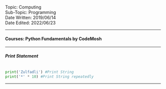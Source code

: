 Topic: Computing<br>
Sub-Topic: Programming<br>
Date Written: 2019/06/14<br>
Date Edited: 2022/06/23<br>

---

#### Courses: Python Fundamentals by CodeMosh

---

##### Print Statement

```python

print('Zulfadli') #Print String
print('*' * 10) #Print String repeatedly

```

---
